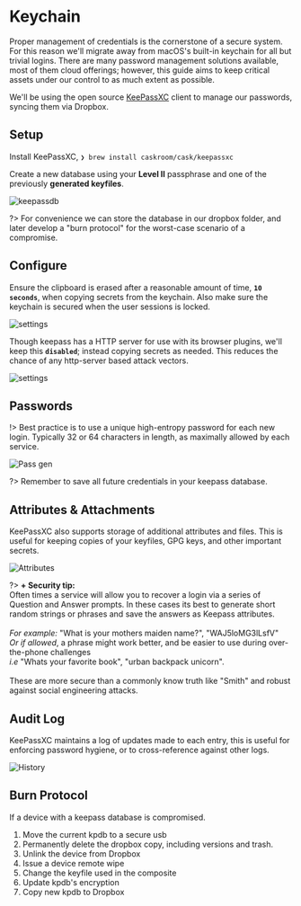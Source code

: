 
Keychain
=========

Proper management of credentials is the cornerstone of a secure system. For this reason we'll migrate away from macOS's built-in keychain for all but trivial logins. There are many password management solutions available, most of them cloud offerings; however, this guide aims to keep critical assets under our control to as much extent as possible.

We'll be using the open source [KeePassXC](https://keepassxc.org/) client to manage our passwords, syncing them via Dropbox.


Setup
------

Install KeePassXC, `❯ brew install caskroom/cask/keepassxc`

Create a new database using your **Level II** passphrase and one of the previously **generated keyfiles**.

![keepassdb](images/keepass-db.png)

?> For convenience we can store the database in our dropbox folder, and later develop a "burn protocol" for the worst-case scenario of a compromise.


Configure
---------

Ensure the clipboard is erased after a reasonable amount of time, **`10 seconds`**, when copying secrets from the keychain. Also make sure the keychain is secured when the user sessions is locked.

![settings](images/keepass-settings.png)

Though keepass has a HTTP server for use with its browser plugins, we'll keep this **`disabled`**; instead copying secrets as needed. This reduces the chance of any http-server based attack vectors.

![settings](images/keepass-server.png)


Passwords
----------

!> Best practice is to use a unique high-entropy password for each new login. Typically 32 or 64 characters in length, as maximally allowed by each service.

![Pass gen](images/keepass-gen.png)

?> Remember to save all future credentials in your keepass database.


Attributes & Attachments
------------------------

KeePassXC also supports storage of additional attributes and files. This is useful for keeping copies of your keyfiles, GPG keys, and other important secrets. 

![Attributes](images/keepass-attrs.png)

?> <i class="fas fa-lock"></i>**+ Security tip:**  
Often times a service will allow you to recover a login via a series of Question and Answer prompts. In these cases its best to generate short random strings or phrases and save the answers as Keepass attributes.<br><br>
_For example:_ "What is your mothers maiden name?", "WAJ5loMG3lLsfV"  
_Or if allowed_, a phrase might work better, and be easier to use during over-the-phone challenges  
_i.e_ "Whats your favorite book", "urban backpack unicorn".<br><br>
These are more secure than a commonly know truth like "Smith" and robust against social engineering attacks.


Audit Log
---------

KeePassXC maintains a log of updates made to each entry, this is useful for enforcing password hygiene, or to cross-reference against other logs.

![History](images/keepass-history.png)


Burn Protocol
--------------

If a device with a keepass database is compromised.

1. Move the current kpdb to a secure usb
2. Permanently delete the dropbox copy, including versions and trash.
3. Unlink the device from Dropbox
4. Issue a device remote wipe
5. Change the keyfile used in the composite
6. Update kpdb's encryption
7. Copy new kpdb to Dropbox
